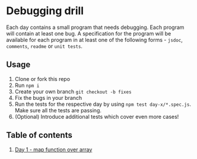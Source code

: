 # Debugging drill

Each day contains a small program that needs debugging. Each program will contain at least one bug. A specification for the program will be available for each program in at least one of the following forms - `jsdoc`, `comments`, `readme` or `unit tests`.

## Usage

1. Clone or fork this repo
1. Run `npm i`
1. Create your own branch `git checkout -b fixes`
1. Fix the bugs in your branch
1. Run the tests for the respective day by using `npm test day-x/*.spec.js`. Make sure all the tests are passing.
1. (Optional) Introduce additional tests which cover even more cases!

## Table of contents
1. [Day 1 - map function over array](./day-1/map.js)
